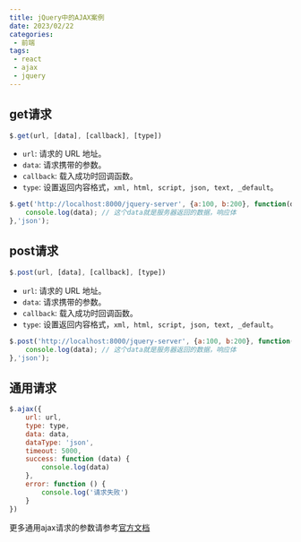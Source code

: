 ```yaml
---
title: jQuery中的AJAX案例
date: 2023/02/22
categories:
 - 前端
tags:
 - react
 - ajax
 - jquery
---
```


## get请求

```js
$.get(url, [data], [callback], [type])
```
- `url`: 请求的 URL 地址。
- `data`: 请求携带的参数。
- `callback`: 载入成功时回调函数。
- `type`: 设置返回内容格式，`xml, html, script, json, text, _default`。

```js
$.get('http://localhost:8000/jquery-server', {a:100, b:200}, function(data){
    console.log(data); // 这个data就是服务器返回的数据，响应体
},'json');
```

## post请求
```js
$.post(url, [data], [callback], [type])
```
- `url`: 请求的 URL 地址。
- `data`: 请求携带的参数。
- `callback`: 载入成功时回调函数。
- `type`: 设置返回内容格式，`xml, html, script, json, text, _default`。

```js
$.post('http://localhost:8000/jquery-server', {a:100, b:200}, function(data){
    console.log(data); // 这个data就是服务器返回的数据，响应体
},'json');
```

## 通用请求
```js
$.ajax({
    url: url,
    type: type,
    data: data,
    dataType: 'json',
    timeout: 5000,
    success: function (data) {
        console.log(data)
    },
    error: function () {
        console.log('请求失败')
    }
})
```
更多通用ajax请求的参数请参考[官方文档](https://www.jquery123.com/jQuery.ajax/)